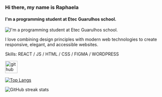 ### Hi there, my name is Raphaela
#### I'm a programming student at Etec Guarulhos school.
![I'm a programming student at Etec Guarulhos school.](https://i.pinimg.com/originals/eb/ed/dd/ebeddd1deada8266ca026d82d0247387.gif)

I love combining design principles with modern web technologies to create responsive, elegant, and accessible websites.  

Skills: REACT / JS / HTML / CSS / FIGMA / WORDPRESS



[<img src='https://cdn.jsdelivr.net/npm/simple-icons@3.0.1/icons/github.svg' alt='github' height='40'>](https://github.com/raphamelog)  

[![Top Langs](https://github-readme-stats.vercel.app/api/top-langs/?username=raphamelog)](https://github.com/anuraghazra/github-readme-stats)

![GitHub streak stats](https://streak-stats.demolab.com/?user=raphamelog)  

